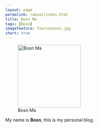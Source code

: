 ```yaml
---
layout: page
permalink: /about/index.html
title: Bosn Ma
tags: [Bosn]
imagefeature: fourseasons.jpg
chart: true
---
```

<figure>
  <img src="{{ site.url }}/images/bio-photo.jpg" alt="Bosn Ma" style="width:200px;height:200px;">
  <figcaption>Bosn Ma</figcaption>
</figure>

My name is **Bosn**, this is my personal blog.
